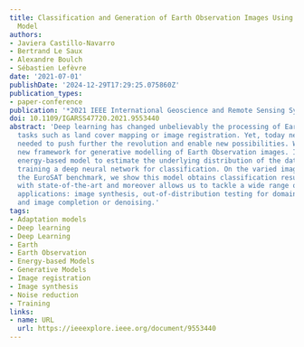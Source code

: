 ```yaml
---
title: Classification and Generation of Earth Observation Images Using a Joint Energy-Based
  Model
authors:
- Javiera Castillo-Navarro
- Bertrand Le Saux
- Alexandre Boulch
- Sébastien Lefèvre
date: '2021-07-01'
publishDate: '2024-12-29T17:29:25.075860Z'
publication_types:
- paper-conference
publication: '*2021 IEEE International Geoscience and Remote Sensing Symposium IGARSS*'
doi: 10.1109/IGARSS47720.2021.9553440
abstract: 'Deep learning has changed unbelievably the processing of Earth Observation
  tasks such as land cover mapping or image registration. Yet, today new models are
  needed to push further the revolution and enable new possibilities. We propose a
  new framework for generative modelling of Earth Observation images. It learns an
  energy-based model to estimate the underlying distribution of the data while jointly
  training a deep neural network for classification. On the varied image types of
  the EuroSAT benchmark, we show this model obtains classification results on par
  with state-of-the-art and moreover allows us to tackle a wide range of high-potential
  applications: image synthesis, out-of-distribution testing for domain adaptation,
  and image completion or denoising.'
tags:
- Adaptation models
- Deep learning
- Deep Learning
- Earth
- Earth Observation
- Energy-based Models
- Generative Models
- Image registration
- Image synthesis
- Noise reduction
- Training
links:
- name: URL
  url: https://ieeexplore.ieee.org/document/9553440
---
```

